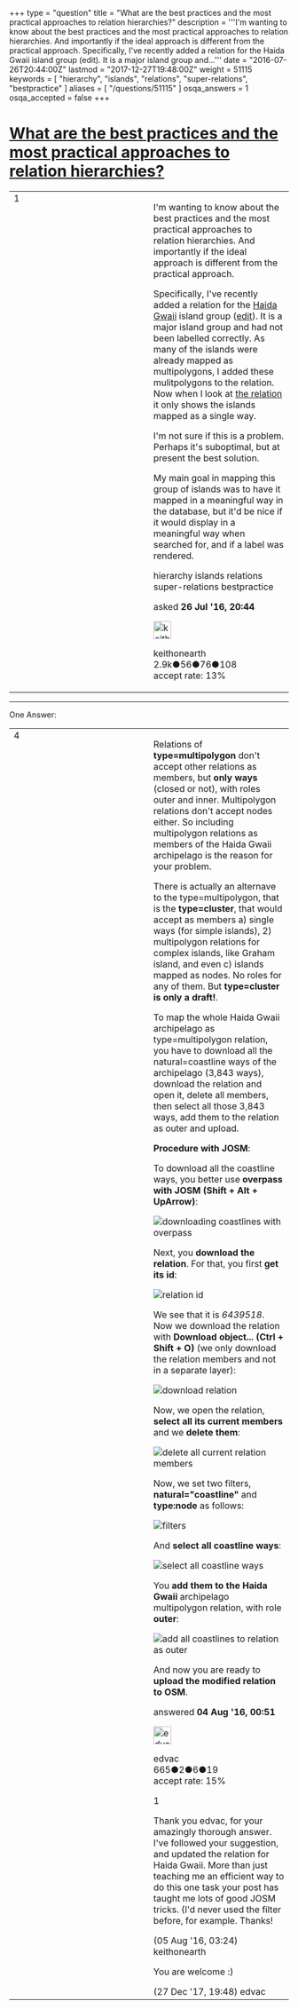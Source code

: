 +++
type = "question"
title = "What are the best practices and the most practical approaches to relation hierarchies?"
description = '''I&#x27;m wanting to know about the best practices and the most practical approaches to relation hierarchies. And importantly if the ideal approach is different from the practical approach. Specifically, I&#x27;ve recently added a relation for the Haida Gwaii island group (edit). It is a major island group and...'''
date = "2016-07-26T20:44:00Z"
lastmod = "2017-12-27T19:48:00Z"
weight = 51115
keywords = [ "hierarchy", "islands", "relations", "super-relations", "bestpractice" ]
aliases = [ "/questions/51115" ]
osqa_answers = 1
osqa_accepted = false
+++

<div class="headNormal">

# [What are the best practices and the most practical approaches to relation hierarchies?](/questions/51115/what-are-the-best-practices-and-the-most-practical-approaches-to-relation-hierarchies)

</div>

<div id="main-body">

<div id="askform">

<table id="question-table" style="width:100%;">
<colgroup>
<col style="width: 50%" />
<col style="width: 50%" />
</colgroup>
<tbody>
<tr>
<td style="width: 30px; vertical-align: top"><div class="vote-buttons">
<span id="post-51115-upvote" class="ajax-command post-vote up" rel="nofollow" title="I like this post (click again to cancel)"> </span>
<div id="post-51115-score" class="post-score" title="current number of votes">
1
</div>
<span id="post-51115-downvote" class="ajax-command post-vote down" rel="nofollow" title="I dont like this post (click again to cancel)"> </span> <span id="favorite-mark" class="ajax-command favorite-mark" rel="nofollow" title="mark/unmark this question as favorite (click again to cancel)"> </span>
<div id="favorite-count" class="favorite-count">
&#10;</div>
</div></td>
<td><div id="item-right">
<div class="question-body">
<p>I'm wanting to know about the best practices and the most practical approaches to relation hierarchies. And importantly if the ideal approach is different from the practical approach.</p>
<p>Specifically, I've recently added a relation for the <a href="https://en.wikipedia.org/wiki/Haida_Gwaii">Haida Gwaii</a> island group (<a href="http://www.openstreetmap.org/changeset/41045130">edit</a>). It is a major island group and had not been labelled correctly. As many of the islands were already mapped as multipolygons, I added these mulitpolygons to the relation. Now when I look at <a href="http://www.openstreetmap.org/relation/6439518#map=7/53.199/-131.320">the relation</a> it only shows the islands mapped as a single way.</p>
<p>I'm not sure if this is a problem. Perhaps it's suboptimal, but at present the best solution.</p>
<p>My main goal in mapping this group of islands was to have it mapped in a meaningful way in the database, but it'd be nice if it would display in a meaningful way when searched for, and if a label was rendered.</p>
</div>
<div id="question-tags" class="tags-container tags">
<span class="post-tag tag-link-hierarchy" rel="tag" title="see questions tagged &#39;hierarchy&#39;">hierarchy</span> <span class="post-tag tag-link-islands" rel="tag" title="see questions tagged &#39;islands&#39;">islands</span> <span class="post-tag tag-link-relations" rel="tag" title="see questions tagged &#39;relations&#39;">relations</span> <span class="post-tag tag-link-super-relations" rel="tag" title="see questions tagged &#39;super-relations&#39;">super-relations</span> <span class="post-tag tag-link-bestpractice" rel="tag" title="see questions tagged &#39;bestpractice&#39;">bestpractice</span>
</div>
<div id="question-controls" class="post-controls">
&#10;</div>
<div class="post-update-info-container">
<div class="post-update-info post-update-info-user">
<p>asked <strong>26 Jul '16, 20:44</strong></p>
<img src="https://secure.gravatar.com/avatar/f88a467aa884aeb760041004f62448ee?s=32&amp;d=identicon&amp;r=g" class="gravatar" width="32" height="32" alt="keithonearth&#39;s gravatar image" />
<p><span>keithonearth</span><br />
<span class="score" title="2939 reputation points"><span>2.9k</span></span><span title="56 badges"><span class="badge1">●</span><span class="badgecount">56</span></span><span title="76 badges"><span class="silver">●</span><span class="badgecount">76</span></span><span title="108 badges"><span class="bronze">●</span><span class="badgecount">108</span></span><br />
<span class="accept_rate" title="Rate of the user&#39;s accepted answers">accept rate:</span> <span title="keithonearth has 3 accepted answers">13%</span></p>
</div>
</div>
<div id="comments-container-51115" class="comments-container">
&#10;</div>
<div id="comment-tools-51115" class="comment-tools">
&#10;</div>
<div class="clear">
&#10;</div>
<div id="comment-51115-form-container" class="comment-form-container">
&#10;</div>
<div class="clear">
&#10;</div>
</div></td>
</tr>
</tbody>
</table>

------------------------------------------------------------------------

<div class="tabBar">

<span id="sort-top"></span>

<div class="headQuestions">

One Answer:

</div>

</div>

<span id="51237"></span>

<div id="answer-container-51237" class="answer">

<table style="width:100%;">
<colgroup>
<col style="width: 50%" />
<col style="width: 50%" />
</colgroup>
<tbody>
<tr>
<td style="width: 30px; vertical-align: top"><div class="vote-buttons">
<span id="post-51237-upvote" class="ajax-command post-vote up" rel="nofollow" title="I like this post (click again to cancel)"> </span>
<div id="post-51237-score" class="post-score" title="current number of votes">
4
</div>
<span id="post-51237-downvote" class="ajax-command post-vote down" rel="nofollow" title="I dont like this post (click again to cancel)"> </span>
</div></td>
<td><div class="item-right">
<div class="answer-body">
<p>Relations of <strong>type=multipolygon</strong> don't accept other relations as members, but <strong>only ways</strong> (closed or not), with roles outer and inner. Multipolygon relations don't accept nodes either. So including multipolygon relations as members of the Haida Gwaii archipelago is the reason for your problem.</p>
<p>There is actually an alternave to the type=multipolygon, that is the <strong>type=cluster</strong>, that would accept as members a) single ways (for simple islands), 2) multipolygon relations for complex islands, like Graham island, and even c) islands mapped as nodes. No roles for any of them. But <strong>type=cluster is only a draft!</strong>.</p>
<p>To map the whole Haida Gwaii archipelago as type=multipolygon relation, you have to download all the natural=coastline ways of the archipelago (3,843 ways), download the relation and open it, delete all members, then select all those 3,843 ways, add them to the relation as outer and upload.</p>
<p><strong>Procedure with JOSM</strong>:</p>
<p>To download all the coastline ways, you better use <strong>overpass with JOSM (Shift + Alt + UpArrow)</strong>:</p>
<p><img src="http://help.openstreetmap.org/upfiles/overpass_YCDQ4mq.png" alt="downloading coastlines with overpass" /></p>
<p>Next, you <strong>download the relation</strong>. For that, you first <strong>get its id</strong>:</p>
<p><img src="http://help.openstreetmap.org/upfiles/idRelation.png" alt="relation id" /></p>
<p>We see that it is <em>6439518</em>. Now we download the relation with <strong>Download object... (Ctrl + Shift + O)</strong> (we only download the relation members and not in a separate layer):</p>
<p><img src="http://help.openstreetmap.org/upfiles/downloadRelation_oBfBexG.png" alt="download relation" /></p>
<p>Now, we open the relation, <strong>select all its current members</strong> and we <strong>delete them</strong>:</p>
<p><img src="http://help.openstreetmap.org/upfiles/deleteAllCurrentMembers_owPl6W0.png" alt="delete all current relation members" /></p>
<p>Now, we set two filters, <strong>natural="coastline"</strong> and <strong>type:node</strong> as follows:</p>
<p><img src="http://help.openstreetmap.org/upfiles/filtersActive.png" alt="filters" /></p>
<p>And <strong>select all coastline ways</strong>:</p>
<p><img src="http://help.openstreetmap.org/upfiles/selectAllCoastlineWays.png" alt="select all coastline ways" /></p>
<p>You <strong>add them to the Haida Gwaii</strong> archipelago multipolygon relation, with role <strong>outer</strong>:</p>
<p><img src="http://help.openstreetmap.org/upfiles/addCoastlineWaysToRelation.png" alt="add all coastlines to relation as outer" /></p>
<p>And now you are ready to <strong>upload the modified relation to OSM</strong>.</p>
</div>
<div class="answer-controls post-controls">
&#10;</div>
<div class="post-update-info-container">
<div class="post-update-info post-update-info-user">
<p>answered <strong>04 Aug '16, 00:51</strong></p>
<img src="https://secure.gravatar.com/avatar/d45c161edd4b471fd947a7ec574274ca?s=32&amp;d=identicon&amp;r=g" class="gravatar" width="32" height="32" alt="edvac&#39;s gravatar image" />
<p><span>edvac</span><br />
<span class="score" title="665 reputation points">665</span><span title="2 badges"><span class="badge1">●</span><span class="badgecount">2</span></span><span title="6 badges"><span class="silver">●</span><span class="badgecount">6</span></span><span title="19 badges"><span class="bronze">●</span><span class="badgecount">19</span></span><br />
<span class="accept_rate" title="Rate of the user&#39;s accepted answers">accept rate:</span> <span title="edvac has 4 accepted answers">15%</span></p>
</img>
</div>
</div>
<div id="comments-container-51237" class="comments-container">
<span id="51252"></span>
<div id="comment-51252" class="comment">
<div id="post-51252-score" class="comment-score">
1
</div>
<div class="comment-text">
<p>Thank you edvac, for your amazingly thorough answer. I've followed your suggestion, and updated the relation for Haida Gwaii. More than just teaching me an efficient way to do this one task your post has taught me lots of good JOSM tricks. (I'd never used the filter before, for example. Thanks!</p>
</div>
<div id="comment-51252-info" class="comment-info">
<span class="comment-age">(05 Aug '16, 03:24)</span> <span class="comment-user userinfo">keithonearth</span>
</div>
</div>
<span id="61388"></span>
<div id="comment-61388" class="comment">
<div id="post-61388-score" class="comment-score">
&#10;</div>
<div class="comment-text">
<p>You are welcome :)</p>
</div>
<div id="comment-61388-info" class="comment-info">
<span class="comment-age">(27 Dec '17, 19:48)</span> <span class="comment-user userinfo">edvac</span>
</div>
</div>
</div>
<div id="comment-tools-51237" class="comment-tools">
&#10;</div>
<div class="clear">
&#10;</div>
<div id="comment-51237-form-container" class="comment-form-container">
&#10;</div>
<div class="clear">
&#10;</div>
</div></td>
</tr>
</tbody>
</table>

</div>

<div class="paginator-container-left">

</div>

</div>

</div>

